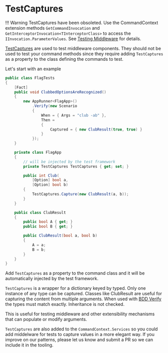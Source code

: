 # TestCaptures

!!! Warning
    TestCaptures have been obsoleted. Use the CommandContext extension methods `GetCommandInvocation` and `GetInterceptorInvocation<TInterceptorClass>` to access the `IInvocation.ParameterValues`.
    See [Testing Middleware](../Tools/testing-middleware.md) for details.

[TestCaptures](https://github.com/bilal-fazlani/commanddotnet/blob/master/CommandDotNet.TestTools/TestCaptures.cs) are used to test middleware components. They should not be used to test your command methods since they require adding `TestCaptures` as a property to the class defining the commands to test.

Let's start with an example

``` c#
public class FlagTests
{
    [Fact]
    public void ClubbedOptionsAreRecognized()
    {
        new AppRunner<FlagApp>()
            .Verify(new Scenario
            {
                When = { Args = "club -ab" },
                Then =
                {
                    Captured = { new ClubResult(true, true) }
                }
            });
    }

    private class FlagApp
    {
        // will be injected by the test framework
        private TestCaptures TestCaptures { get; set; }

        public int Club(
            [Option] bool a,
            [Option] bool b)
        {
            TestCaptures.Capture(new ClubResult(a, b));
        }
    }

    public class ClubResult
    {
        public bool A { get; }
        public bool B { get; }

        public ClubResult(bool a, bool b)
        {
            A = a;
            B = b;
        }
    }
}
```

Add `TestCaptures` as a property to the command class and it will be automatically injected by the test framework.

`TestCaptures` is a wrapper for a dictionary keyed by typed. Only one instance of any type can be captured. Classes like ClubResult are useful for capturing the content from multiple arguments. When used with [BDD Verify](bdd.md) the types must match exactly. Inheritance is not checked. 

This is useful for testing middleware and other extensibility mechanisms that can populate or modify arguments.

`TestCaptures` are also added to the `CommandContext.Services` so you could add middelware for tests to capture values in a more elegant way.  If you improve on our patterns, please let us know and submit a PR so we can include it in the tooling.
